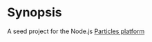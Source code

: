 # Synopsis

A seed project for the Node.js [Particles platform](https://github.com/particles/particles) 
